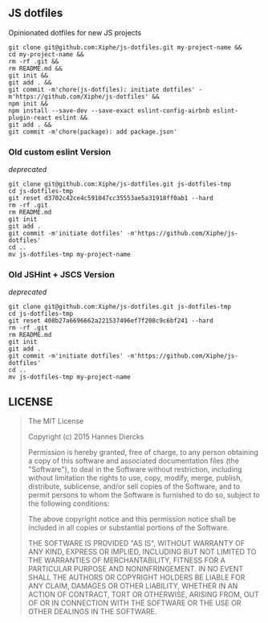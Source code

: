 JS dotfiles
-----------

Opinionated dotfiles for new JS projects

```
git clone git@github.com:Xiphe/js-dotfiles.git my-project-name &&
cd my-project-name &&
rm -rf .git &&
rm README.md &&
git init &&
git add . &&
git commit -m'chore(js-dotfiles): initiate dotfiles' -m'https://github.com/Xiphe/js-dotfiles' &&
npm init &&
npm install --save-dev --save-exact eslint-config-airbnb eslint-plugin-react eslint &&
git add . &&
git commit -m'chore(package): add package.json'
```

### Old custom eslint Version

_deprecated_

```
git clone git@github.com:Xiphe/js-dotfiles.git js-dotfiles-tmp
cd js-dotfiles-tmp
git reset d3702c42ce4c591047cc35553ae5a31918ff0ab1 --hard
rm -rf .git
rm README.md
git init
git add .
git commit -m'initiate dotfiles' -m'https://github.com/Xiphe/js-dotfiles'
cd ..
mv js-dotfiles-tmp my-project-name
```

### Old JSHint + JSCS Version

_deprecated_

```
git clone git@github.com:Xiphe/js-dotfiles.git js-dotfiles-tmp
cd js-dotfiles-tmp
git reset 408b27a6696662a221537496ef7f208c9c6bf241 --hard
rm -rf .git
rm README.md
git init
git add .
git commit -m'initiate dotfiles' -m'https://github.com/Xiphe/js-dotfiles'
cd ..
mv js-dotfiles-tmp my-project-name
```


LICENSE
-------

> The MIT License
> 
> Copyright (c) 2015 Hannes Diercks
> 
> Permission is hereby granted, free of charge, to any person obtaining a copy
> of this software and associated documentation files (the "Software"), to deal
> in the Software without restriction, including without limitation the rights
> to use, copy, modify, merge, publish, distribute, sublicense, and/or sell
> copies of the Software, and to permit persons to whom the Software is
> furnished to do so, subject to the following conditions:
> 
> The above copyright notice and this permission notice shall be included in
> all copies or substantial portions of the Software.
> 
> THE SOFTWARE IS PROVIDED "AS IS", WITHOUT WARRANTY OF ANY KIND, EXPRESS OR
> IMPLIED, INCLUDING BUT NOT LIMITED TO THE WARRANTIES OF MERCHANTABILITY,
> FITNESS FOR A PARTICULAR PURPOSE AND NONINFRINGEMENT. IN NO EVENT SHALL THE
> AUTHORS OR COPYRIGHT HOLDERS BE LIABLE FOR ANY CLAIM, DAMAGES OR OTHER
> LIABILITY, WHETHER IN AN ACTION OF CONTRACT, TORT OR OTHERWISE, ARISING FROM,
> OUT OF OR IN CONNECTION WITH THE SOFTWARE OR THE USE OR OTHER DEALINGS IN
> THE SOFTWARE.
